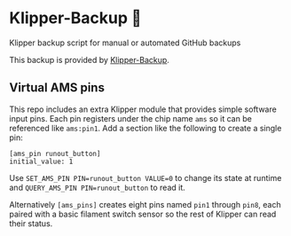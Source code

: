 # Klipper-Backup 💾 
Klipper backup script for manual or automated GitHub backups 

This backup is provided by [Klipper-Backup](https://github.com/Staubgeborener/klipper-backup).

## Virtual AMS pins

This repo includes an extra Klipper module that provides simple software
input pins.  Each pin registers under the chip name `ams` so it can be
referenced like `ams:pin1`.  Add a section like the following to create a
single pin:

```
[ams_pin runout_button]
initial_value: 1
```

Use `SET_AMS_PIN PIN=runout_button VALUE=0` to change its state at
runtime and `QUERY_AMS_PIN PIN=runout_button` to read it.

Alternatively `[ams_pins]` creates eight pins named `pin1` through
`pin8`, each paired with a basic filament switch sensor so the rest of
Klipper can read their status.
